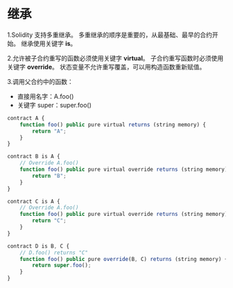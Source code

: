 # 继承

1.Solidity 支持多重继承。
多重继承的顺序是重要的，从最基础、最早的合约开始。
继承使用关键字 **is**。

2.允许被子合约重写的函数必须使用关键字 **virtual**。
子合约重写函数时必须使用关键字 **override**。
状态变量不允许重写覆盖，可以用构造函数重新赋值。

3.调用父合约中的函数：
- 直接用名字：A.foo()
- 关键字 super：super.foo() 


``` js
contract A {
    function foo() public pure virtual returns (string memory) {
        return "A";
    }
}

contract B is A {
    // Override A.foo()
    function foo() public pure virtual override returns (string memory) {
        return "B";
    }
}

contract C is A {
    // Override A.foo()
    function foo() public pure virtual override returns (string memory) {
        return "C";
    }
}

contract D is B, C {
    // D.foo() returns "C"
    function foo() public pure override(B, C) returns (string memory) {
        return super.foo();
    }
}
```